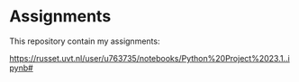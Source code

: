 # Assignments

This repository contain my assignments:

https://russet.uvt.nl/user/u763735/notebooks/Python%20Project%2023.1..ipynb#
